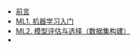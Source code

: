 - [前言](./README.md)
- [ML1. 机器学习入门](./ML1.introduction-to-machine-learning.md)
- [ML2. 模型评估与选择（数据集构建）](ML2.model-evaluation-and-selection-data-set-construction.md)
- 
